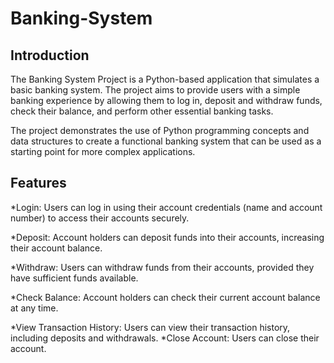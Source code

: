 # Banking-System
## Introduction
The Banking System Project is a Python-based application that simulates a basic banking system. The project aims to provide users with a simple banking experience by allowing them to log in, deposit and withdraw funds, check their balance, and perform other essential banking tasks.

The project demonstrates the use of Python programming concepts and data structures to create a functional banking system that can be used as a starting point for more complex applications.
## Features
*Login: Users can log in using their account credentials (name and account number) to access their accounts securely.

*Deposit: Account holders can deposit funds into their accounts, increasing their account balance.

*Withdraw: Users can withdraw funds from their accounts, provided they have sufficient funds available.

*Check Balance: Account holders can check their current account balance at any time.

*View Transaction History: Users can view their transaction history, including deposits and withdrawals.
*Close Account: Users can close their account. 
